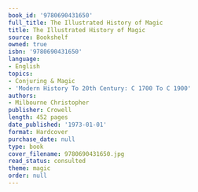 ```yaml
---
book_id: '9780690431650'
full_title: The Illustrated History of Magic
title: The Illustrated History of Magic
source: Bookshelf
owned: true
isbn: '9780690431650'
language:
- English
topics:
- Conjuring & Magic
- 'Modern History To 20th Century: C 1700 To C 1900'
authors:
- Milbourne Christopher
publisher: Crowell
length: 452 pages
date_published: '1973-01-01'
format: Hardcover
purchase_date: null
type: book
cover_filename: 9780690431650.jpg
read_status: consulted
theme: magic
order: null
---
```



